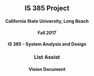 <h2 align="center">IS 385 Project</h4>

<h4 align="center">California State University, Long Beach</h4>

<h4 align="center">Fall 2017</h4>

<h4 align="center">IS 385 - System Analysis and Design</h4>

<h3 align="center">List Assist</h4>

<h4 align="center">Vision Document</h4>
